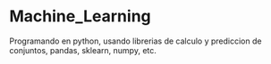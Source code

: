 # Machine_Learning
Programando en python, usando librerias de calculo y prediccion de conjuntos, pandas, sklearn, numpy, etc.
